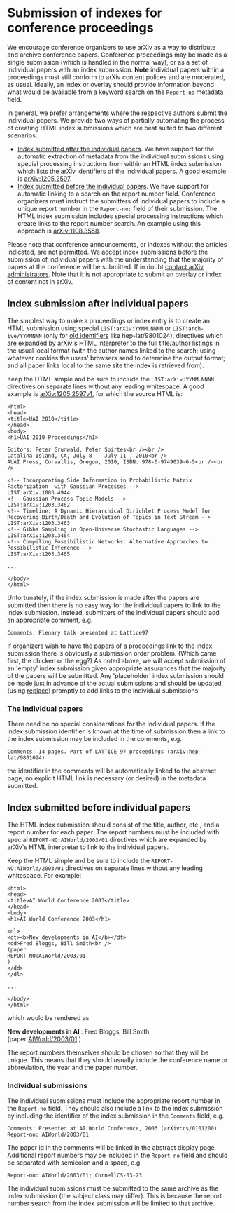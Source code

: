 Submission of indexes for conference proceedings
================================================

We encourage conference organizers to use arXiv as a way to distribute
and archive conference papers. Conference proceedings may be made as a
single submission (which is handled in the normal way), or as a set of
individual papers with an index submission. **Note** individual papers 
within a proceedings must still conform to arXiv content polices and are
moderated, as usual. Ideally, an index or overlay should provide 
information beyond what would be available from a keyword search on the 
[`Report-no`](/help/prep.md#report) metadata field.

In general, we prefer arrangements where the respective authors submit 
the individual papers. We provide two ways of partially automating the 
process of creating HTML index submissions which are best suited to two 
different scenarios:

-   [Index submitted after the individual papers](#index_after). We have
    support for the automatic extraction of metadata from the individual
    submissions using special processing instructions from within an
    HTML index submission which lists the arXiv identifiers of the
    individual papers. A good example is
    [arXiv:1205.2597](https://arxiv.org/abs/1205.2597v1).
-   [Index submitted before the individual papers](#index_before). We
    have support for automatic linking to a search on the report number
    field. Conference organizers must instruct the submitters of
    individual papers to include a unique report number in the
    `Report-no:` field of their submission. The HTML index submission
    includes special processing instructions which create links to the
    report number search. An example using this approach is
    [arXiv:1108.3558](https://arxiv.org/abs/1108.3558v1).

Please note that conference announcements, or indexes without the
articles indicated, are not permitted. We accept index submissions before the
submission of individual papers with the understanding that the majority
of papers at the conference will be submitted. If in doubt [contact
arXiv administrators](/help/contact.md). Note that it is not appropriate to submit 
an overlay or index of content not in arXiv. 
<span id="index_after"></span>

Index submission after individual papers
----------------------------------------

The simplest way to make a proceedings or index entry is to create an
HTML submission using special `LIST:arXiv:YYMM.NNNN` or
`LIST:arch-ive/YYMMNNN` (only for [old identifiers](None)
like hep-lat/9801024), directives which are expanded by arXiv's HTML
interpreter to the full title/author listings in the usual local format
(with the author names linked to the search; using whatever cookies the
users' browsers send to determine the output format; and all paper links
local to the same site the index is retrieved from).

Keep the HTML simple and be sure to include the `LIST:arXiv:YYMM.NNNN`
directives on separate lines without any leading whitespace. A good
example is [arXiv:1205.2597v1](https://arxiv.org/abs/1205.2597v1), for which the source
HTML is:

    <html>
    <head>
    <title>UAI 2010</title>
    </head>
    <body>
    <h1>UAI 2010 Proceedings</h1>

    Editors: Peter Grunwald, Peter Spirtes<br /><br />
    Catalina Island, CA, July 8  - July 11 , 2010<br />
    AUAI Press, Corvallis, Oregon, 2010, ISBN: 978-0-9749039-6-5<br /><br />

    <!-- Incorporating Side Information in Probabilistic Matrix Factorization  with Gaussian Processes -->
    LIST:arXiv:1003.4944
    <!-- Gaussian Process Topic Models -->
    LIST:arXiv:1203.3462
    <!-- Timeline: A Dynamic Hierarchical Dirichlet Process Model for  Recovering Birth/Death and Evolution of Topics in Text Stream -->
    LIST:arXiv:1203.3463
    <!-- Gibbs Sampling in Open-Universe Stochastic Languages -->
    LIST:arXiv:1203.3464
    <!-- Compiling Possibilistic Networks: Alternative Approaches to Possibilistic Inference -->
    LIST:arXiv:1203.3465

    ...

    </body>
    </html>

Unfortunately, if the index submission is made after the papers are
submitted then there is no easy way for the individual papers to link to
the index submission. Instead, submitters of the individual papers
should add an appropriate comment, e.g.

    Comments: Plenary talk presented at Lattice97

If organizers wish to have the papers of a proceedings link to the index
submission there is obviously a submission order problem. (Which came
first, the chicken or the egg?) As noted above, we will accept
submission of an 'empty' index submission given appropriate assurances
that the majority of the papers will be submitted. Any 'placeholder'
index submission should be made just in advance of the actual
submissions and should be updated (using [replace](/help/replace.md)) promptly to
add links to the individual submissions.

### The individual papers

There need be no special considerations for the individual papers. If
the index submission identifier is known at the time of submission then
a link to the index submission may be included in the comments, e.g.

    Comments: 14 pages. Part of LATTICE 97 proceedings (arXiv:hep-lat/9801024)

the identifier in the comments will be automatically linked to the
abstract page, no explicit HTML link is necessary (or desired) in the
metadata submitted.

<span id="index_before"></span>

Index submitted before individual papers
----------------------------------------

The HTML index submission should consist of the title, author, etc., and
a report number for each paper. The report numbers must be included with
special `REPORT-NO:AIWorld/2003/01` directives which are expanded by
arXiv's HTML interpreter to link to the individual papers.

Keep the HTML simple and be sure to include the
`REPORT-NO:AIWorld/2003/01` directives on separate lines without any
leading whitespace. For example:

    <html>
    <head>
    <title>AI World Conference 2003</title>
    </head>
    <body>
    <h1>AI World Conference 2003</h1>

    <dl>
    <dt><b>New developments in AI</b></dt>
    <dd>Fred Bloggs, Bill Smith<br />
    (paper 
    REPORT-NO:AIWorld/2003/01
    )
    </dd>
    </dl>

    ...

    </body>
    </html>

which would be rendered as

**New developments in AI**
:   Fred Bloggs, Bill Smith  
    (paper [AIWorld/2003/01](#find_report_no_AIWorld/2003/01) )

The report numbers themselves should be chosen so that they will be
unique. This means that they should usually include the conference name
or abbreviation, the year and the paper number.

### Individual submissions

The individual submissions must include the appropriate report number in
the `Report-no` field. They should also include a link to the index
submission by including the identifier of the index submission in the
`Comments` field, e.g.

    Comments: Presented at AI World Conference, 2003 (arXiv:cs/0101200)
    Report-no: AIWorld/2003/01

The paper id in the comments will be linked in the abstract display
page. Additional report numbers may be included in the `Report-no` field
and should be separated with semicolon and a space, e.g.

    Report-no: AIWorld/2003/01; CornellCS-03-23

The individual submissions must be submitted to the same archive as the
index submission (the subject class may differ). This is because the
report number search from the index submission will be limited to that
archive.
